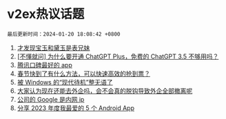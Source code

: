 # v2ex热议话题

`最后更新时间：2024-01-20 18:08:42 +0800`

1. [才发现宝玉和黛玉是表兄妹](https://www.v2ex.com/t/1010184)
1. [[不懂就问] 为什么要开通 ChatGPT Plus，免费的 ChatGPT 3.5 不够用吗？](https://www.v2ex.com/t/1010119)
1. [腾讯口碑最好的 app](https://www.v2ex.com/t/1010248)
1. [春节快到了有什么方法，可以快速高效的抢到票？](https://www.v2ex.com/t/1010205)
1. [被 Windows 的“现代待机”整无语了](https://www.v2ex.com/t/1010114)
1. [大家认为现在还能去外企吗，会不会真的脱钩导致外企全部撤离呢](https://www.v2ex.com/t/1010130)
1. [公司的 Google 是内网 ip](https://www.v2ex.com/t/1010115)
1. [分享 2023 年度我最爱的 5 个 Android App](https://www.v2ex.com/t/1010194)

